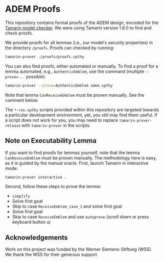 # ADEM Proofs

This repository contains formal proofs of the ADEM design, encoded for the [Tamarin model checker](https://tamarin-prover.github.io/).
We were using Tamarin version 1.8.0 to find and check proofs.

We provide proofs for all lemmas (i.e., our model's security properties) in the directory `/proofs`.
Proofs can checked by running:

```sh
tamarin-prover ./proofs/proofs.spthy
```

You can also find proofs, either automated or manually.
To find a proof for a lemma automated, e.g., `AuthenticEmblem`, use the command (multiple `--prove=...` possible):

```sh
tamarin-prover --prove=AuthenticEmblem adem.spthy
```

Note that lemma `CanReceiveEmblem` must be proven manually.
See the comment below.

The `*-run.spthy` scripts provided within this repository are targeted towards a particular development environment, yet, you still may find them useful.
If a script does not work for you, you may need to replace `tamarin-prover-release` with `tamarin-prover` in the scripts.

## Note on Executability Lemma

If you want to find proofs for lemmas yourself, note that the lemma `CanReceiveEmblem` must be proven manually.
The methodology here is easy, as it is guided by the manual oracle.
First, launch Tamarin in interactive mode:

```sh
tamarin-prover interactive .
```

Second, follow these steps to prove the lemma:

* `simplify`
* Solve first goal
* Skip to case `ReceiveEmblem_case_1` and solve first goal
* Solve first goal
* Skip to case `ReceiveEmblem` and use `autoprove` (scroll down or press keyboard button `a`)

## Acknowledgements

Work on this project was funded by the Werner Siemens-Stiftung (WSS).
We thank the WSS for their generous support.
